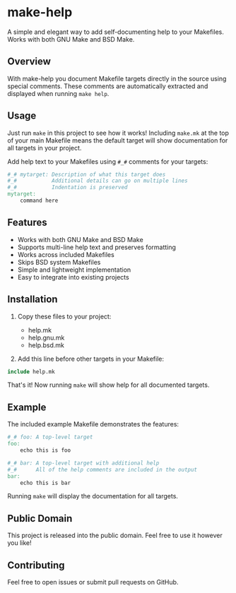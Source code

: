 # make-help

A simple and elegant way to add self-documenting help to your Makefiles. Works with both GNU Make and BSD Make.

## Overview

With make-help you document Makefile targets directly in the source using special comments. These comments are automatically extracted and displayed when running `make help`.

## Usage

Just run `make` in this project to see how it works! Including `make.mk` at the top of your main Makefile means the default target will show documentation for all targets in your project.

Add help text to your Makefiles using `#_#` comments for your targets:

```makefile
#_# mytarget: Description of what this target does
#_#           Additional details can go on multiple lines
#_#           Indentation is preserved
mytarget:
    command here
```

## Features

- Works with both GNU Make and BSD Make
- Supports multi-line help text and preserves formatting
- Works across included Makefiles
- Skips BSD system Makefiles
- Simple and lightweight implementation
- Easy to integrate into existing projects

## Installation

1. Copy these files to your project:
   - help.mk
   - help.gnu.mk
   - help.bsd.mk

2. Add this line before other targets in your Makefile:
```makefile
include help.mk
```

That's it! Now running `make` will show help for all documented targets.

## Example

The included example Makefile demonstrates the features:

```makefile
#_# foo: A top-level target
foo:
    echo this is foo

#_# bar: A top-level target with additional help
#_#      All of the help comments are included in the output
bar:
    echo this is bar
```

Running `make` will display the documentation for all targets.

## Public Domain

This project is released into the public domain. Feel free to use it however you like!

## Contributing

Feel free to open issues or submit pull requests on GitHub.

